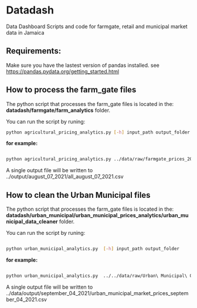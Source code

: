 # Datadash
Data Dashboard Scripts and code for farmgate, retail and municipal market data in Jamaica

## Requirements: 

Make sure you have the lastest version of pandas installed. see https://pandas.pydata.org/getting_started.html

## How to process the farm_gate files

The python script that processes the farm_gate files is located in the: **datadash/farmgate/farm_analytics** folder.

You can run the script by runing: 
```bash
python agricultural_pricing_analytics.py [-h] input_path output_folder
```

**for example:**

```bash

python agricultural_pricing_analytics.py ../data/raw/farmgate_prices_2020_2021/csv/Farmgate\ 08.07.2021.csv ../output

```
A single output file will be written to ../output/august_07_2021/all_august_07_2021.csv


## How to clean the Urban Municipal  files

The python script that processes the farm_gate files is located in the: **datadash/urban_municipal/urban_municipal_prices_analytics/urban_municipal_data_cleaner** folder.

You can run the script by runing: 
```bash

python urban_municipal_analytics.py  [-h] input_path output_folder
```

**for example:**

```bash

python urban_municipal_analytics.py  ../../data/raw/Urban\ Municipal\ 09.04.2021.csv ../../data/output

```
A single output file will be written to ../data/output/september_04_2021/urban_municipal_market_prices_september_04_2021.csv


